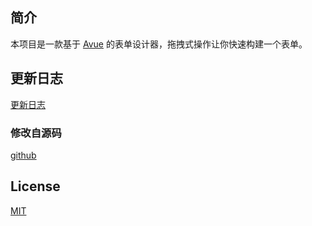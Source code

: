 ## 简介

本项目是一款基于 <a href="https://avuejs.com/" target="_blank">Avue</a> 的表单设计器，拖拽式操作让你快速构建一个表单。


## 更新日志
[更新日志]()

### 修改自源码
<a href="https://github.com/sscfaith/avue-form-design" target="_blank">github</a>


## License

<a href="https://opensource.org/licenses/MIT" target="_blank">MIT</a>
